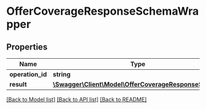# OfferCoverageResponseSchemaWrapper

## Properties
Name | Type | Description | Notes
------------ | ------------- | ------------- | -------------
**operation_id** | **string** | ID запроса | 
**result** | [**\Swagger\Client\Model\OfferCoverageResponseSchema**](OfferCoverageResponseSchema.md) | Результат | 

[[Back to Model list]](../README.md#documentation-for-models) [[Back to API list]](../README.md#documentation-for-api-endpoints) [[Back to README]](../README.md)


